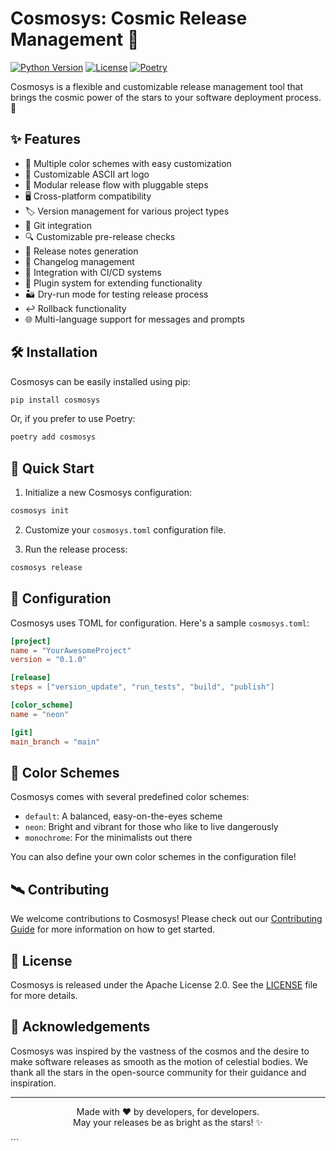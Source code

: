 # Cosmosys: Cosmic Release Management 🌠

[![Python Version](https://img.shields.io/badge/python-3.8%2B-blue.svg)](https://www.python.org/downloads/)
[![License](https://img.shields.io/badge/license-Apache%202.0-green.svg)](https://opensource.org/licenses/Apache-2.0)
[![Poetry](https://img.shields.io/badge/dependency%20management-poetry-blue)](https://python-poetry.org/)

Cosmosys is a flexible and customizable release management tool that brings the cosmic power of the stars to your software deployment process. 🚀

## ✨ Features

- 🌈 Multiple color schemes with easy customization
- 🎨 Customizable ASCII art logo
- 🔧 Modular release flow with pluggable steps
- 🖥️ Cross-platform compatibility
- 🏷️ Version management for various project types
- 🐙 Git integration
- 🔍 Customizable pre-release checks
- 📝 Release notes generation
- 📜 Changelog management
- 🔗 Integration with CI/CD systems
- 🧩 Plugin system for extending functionality
- 🏜️ Dry-run mode for testing release process
- ↩️ Rollback functionality
- 🌐 Multi-language support for messages and prompts

## 🛠️ Installation

Cosmosys can be easily installed using pip:

```bash
pip install cosmosys
```

Or, if you prefer to use Poetry:

```bash
poetry add cosmosys
```

## 🚀 Quick Start

1. Initialize a new Cosmosys configuration:

```bash
cosmosys init
```

2. Customize your `cosmosys.toml` configuration file.

3. Run the release process:

```bash
cosmosys release
```

## 🌌 Configuration

Cosmosys uses TOML for configuration. Here's a sample `cosmosys.toml`:

```toml
[project]
name = "YourAwesomeProject"
version = "0.1.0"

[release]
steps = ["version_update", "run_tests", "build", "publish"]

[color_scheme]
name = "neon"

[git]
main_branch = "main"
```

## 🎨 Color Schemes

Cosmosys comes with several predefined color schemes:

- `default`: A balanced, easy-on-the-eyes scheme
- `neon`: Bright and vibrant for those who like to live dangerously
- `monochrome`: For the minimalists out there

You can also define your own color schemes in the configuration file!

## 🛰️ Contributing

We welcome contributions to Cosmosys! Please check out our [Contributing Guide](CONTRIBUTING.md) for more information on how to get started.

## 📜 License

Cosmosys is released under the Apache License 2.0. See the [LICENSE](LICENSE) file for more details.

## 🌠 Acknowledgements

Cosmosys was inspired by the vastness of the cosmos and the desire to make software releases as smooth as the motion of celestial bodies. We thank all the stars in the open-source community for their guidance and inspiration.

---

<p align="center">
  Made with ❤️ by developers, for developers.<br>
  May your releases be as bright as the stars! ✨
</p>
```
